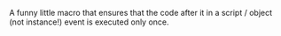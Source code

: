 A funny little macro that ensures that the code after it in a script / object (not instance!) event is executed only once.